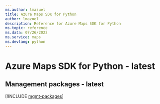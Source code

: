```yaml
---
ms.author: lmazuel
title: Azure Maps SDK for Python
author: lmazuel
description: Reference for Azure Maps SDK for Python
ms.topic: reference
ms.data: 07/26/2022
ms.service: maps
ms.devlang: python
---
```

# Azure Maps SDK for Python - latest

## Management packages - latest
[!INCLUDE [mgmt-packages](maps-mgmt-index.md)]